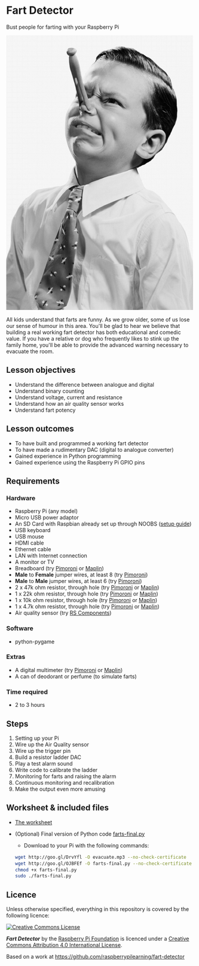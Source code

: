 # Fart Detector

Bust people for farting with your Raspberry Pi

![](images/cover.png)

All kids understand that farts are funny. As we grow older, some of us lose our sense of humour in this area. You'll be glad to hear we believe that building a real working fart detector has both educational and comedic value. If you have a relative or dog who frequently likes to stink up the family home, you'll be able to provide the advanced warning necessary to evacuate the room.

## Lesson objectives

- Understand the difference between analogue and digital
- Understand binary counting
- Understand voltage, current and resistance
- Understand how an air quality sensor works
- Understand fart potency

## Lesson outcomes

- To have built and programmed a working fart detector
- To have made a rudimentary DAC (digital to analogue converter) 
- Gained experience in Python programming
- Gained experience using the Raspberry Pi GPIO pins

## Requirements

### Hardware

- Raspberry Pi (any model)
- Micro USB power adaptor
- An SD Card with Raspbian already set up through NOOBS ([setup guide](http://www.raspberrypi.org/help/noobs-setup/))
- USB keyboard
- USB mouse
- HDMI cable
- Ethernet cable
- LAN with Internet connection
- A monitor or TV
- Breadboard (try [Pimoroni](http://shop.pimoroni.com/products/solderless-breadboard-400-point) or [Maplin](http://www.maplin.co.uk/p/ad-102-breadboard-ag10l))
- **Male** to **Female** jumper wires, at least 8 (try [Pimoroni](http://shop.pimoroni.com/products/jumper-jerky))
- **Male** to **Male** jumper wires, at least 6 (try [Pimoroni](http://shop.pimoroni.com/products/jumper-jerky))
-	2 x 47k ohm resistor, through hole (try [Pimoroni](http://shop.pimoroni.com/products/resistor-grab-bag) or [Maplin](http://www.maplin.co.uk/c/components/resistors))
-	1 x 22k ohm resistor, through hole (try [Pimoroni](http://shop.pimoroni.com/products/resistor-grab-bag) or [Maplin](http://www.maplin.co.uk/c/components/resistors))
- 1 x 10k ohm resistor, through hole (try [Pimoroni](http://shop.pimoroni.com/products/resistor-grab-bag) or [Maplin](http://www.maplin.co.uk/c/components/resistors))
- 1 x 4.7k ohm resistor, through hole (try [Pimoroni](http://shop.pimoroni.com/products/resistor-grab-bag) or [Maplin](http://www.maplin.co.uk/c/components/resistors))
-	Air quality sensor (try [RS Components](http://uk.rs-online.com/web/p/gas-detection/5389960))

### Software

- python-pygame

### Extras

- A digital multimeter (try [Pimoroni](http://shop.pimoroni.com/products/digital-multimeter) or [Maplin](http://www.maplin.co.uk/p/uni-trend-ut30b-digital-compact-multimeter-n15by))
- A can of deodorant or perfume (to simulate farts)

### Time required

- 2 to 3 hours

## Steps

1. Setting up your Pi
1. Wire up the Air Quality sensor
1. Wire up the trigger pin
1. Build a resistor ladder DAC
1. Play a test alarm sound
1. Write code to calibrate the ladder
1. Monitoring for farts and raising the alarm
1. Continuous monitoring and recalibration
1. Make the output even more amusing

## Worksheet & included files

- [The worksheet](WORKSHEET.md)
- (Optional) Final version of Python code [farts-final.py](farts-final.py)
    - Download to your Pi with the following commands:

    ```bash
    wget http://goo.gl/DrvYfl -O evacuate.mp3 --no-check-certificate
    wget http://goo.gl/OJBFEf -O farts-final.py --no-check-certificate
    chmod +x farts-final.py
    sudo ./farts-final.py
    ```
## Licence

Unless otherwise specified, everything in this repository is covered by the following licence:

[![Creative Commons License](http://i.creativecommons.org/l/by-sa/4.0/88x31.png)](http://creativecommons.org/licenses/by-sa/4.0/)

***Fart Detector*** by the [Raspberry Pi Foundation](http://raspberrypi.org) is licenced under a [Creative Commons Attribution 4.0 International License](http://creativecommons.org/licenses/by-sa/4.0/).

Based on a work at https://github.com/raspberrypilearning/fart-detector
